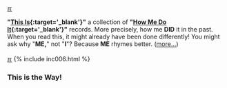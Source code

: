 ---
---
[&#x213C;](#idxXXX)<br id="idx000">

**"[This Is](https://youtu.be/jEoM3qan9Gs){:target='_blank'}"** a collection of
**"[How Me Do It](https://youtu.be/jEoM3qan9Gs){:target='_blank'}"** records.
More precisely, how me <b>DID</b> it in the past.
When you read this, it might already have been done differently!
You might ask why "<b>ME,</b>" not "<b>I</b>"?
Because <b>ME</b> rhymes better.
([more...](/ABOUT/))<br id="idx001"><br>
[&#x213C;](#idxXXX)
{% include inc006.html %}

### This is the Way!<br>

